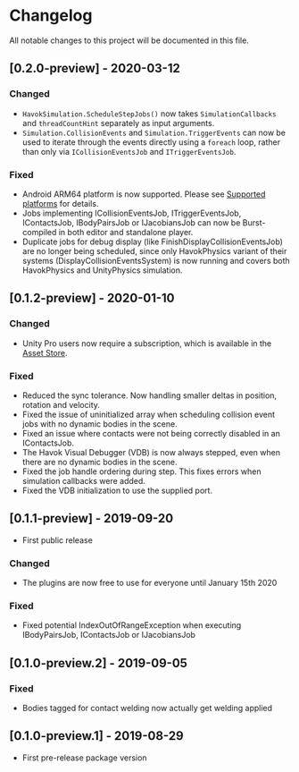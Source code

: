 # Changelog
All notable changes to this project will be documented in this file.

## [0.2.0-preview] - 2020-03-12

### Changed
- `HavokSimulation.ScheduleStepJobs()` now takes `SimulationCallbacks` and `threadCountHint` separately as input arguments.
- `Simulation.CollisionEvents` and `Simulation.TriggerEvents` can now be used to iterate through the events directly using a `foreach` loop, rather than only via `ICollisionEventsJob` and `ITriggerEventsJob`.

### Fixed
- Android ARM64 platform is now supported. Please see [Supported platforms](Documentation~/platforms.md) for details.
- Jobs implementing ICollisionEventsJob, ITriggerEventsJob, IContactsJob, IBodyPairsJob or IJacobiansJob can now be Burst-compiled in both editor and standalone player.
- Duplicate jobs for debug display (like FinishDisplayCollisionEventsJob) are no longer being scheduled, since only HavokPhysics variant of their systems (DisplayCollisionEventsSystem) is now running and covers both HavokPhysics and UnityPhysics simulation.

## [0.1.2-preview] - 2020-01-10

### Changed
- Unity Pro users now require a subscription, which is available in the [Asset Store](https://aka.ms/hkunityassetstore).

### Fixed
- Reduced the sync tolerance. Now handling smaller deltas in position, rotation and velocity.
- Fixed the issue of uninitialized array when scheduling collision event jobs with no dynamic bodies in the scene.
- Fixed an issue where contacts were not being correctly disabled in an IContactsJob.
- The Havok Visual Debugger (VDB) is now always stepped, even when there are no dynamic bodies in the scene.
- Fixed the job handle ordering during step. This fixes errors when simulation callbacks were added.
- Fixed the VDB initialization to use the supplied port.

## [0.1.1-preview] - 2019-09-20

- First public release

### Changed
- The plugins are now free to use for everyone until January 15th 2020

### Fixed
- Fixed potential IndexOutOfRangeException when executing IBodyPairsJob, IContactsJob or IJacobiansJob

## [0.1.0-preview.2] - 2019-09-05

### Fixed
- Bodies tagged for contact welding now actually get welding applied

## [0.1.0-preview.1] - 2019-08-29

- First pre-release package version
